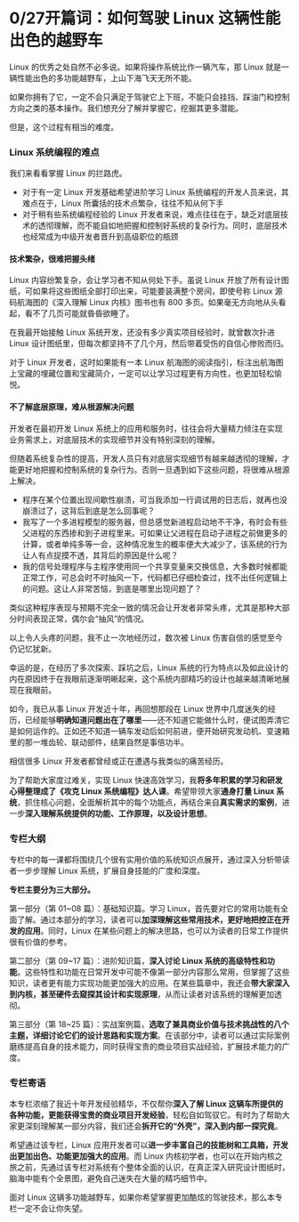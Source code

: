 # 0/27开篇词：如何驾驶 Linux 这辆性能出色的越野车


Linux 的优秀之处自然不必多说。如果将操作系统比作一辆汽车，那 Linux 就是一辆性能出色的多功能越野车，上山下海飞天无所不能。

如果你拥有了它，一定不会只满足于驾驶它上下班，不能只会挂挡、踩油门和控制方向之类的基本操作。我们想充分了解并掌握它，挖掘其更多潜能。

但是，这个过程有相当的难度。

### Linux 系统编程的难点

我们来看看掌握 Linux 的拦路虎。

- 对于有一定 Linux 开发基础希望进阶学习 Linux 系统编程的开发人员来说，其难点在于，Linux 所囊括的技术点繁杂，往往不知从何下手
- 对于稍有些系统编程经验的 Linux 开发者来说，难点往往在于，缺乏对底层技术的透彻理解，而不能自如地把握和控制好系统的复杂行为。同时，底层技术也经常成为中级开发者晋升到高级职位的瓶颈

#### 技术繁杂，很难把握头绪

Linux 内容纷繁复杂，会让学习者不知从何处下手。虽说 Linux 开放了所有设计图纸，可如果将这些图纸全部打印出来，可能要装满整个房间，即使号称 Linux 源码航海图的《深入理解 Linux 内核》图书也有 800 多页。如果毫无方向地从头看起，看不了几页可能就昏昏欲睡了。

在我最开始接触 Linux 系统开发，还没有多少真实项目经验时，就曾数次扑进 Linux 设计图纸里，但每次都坚持不了几个月，然后带着受伤的自信心惨败而归。

对于 Linux 开发者，这时如果能有一本 Linux 航海图的阅读指引，标注出航海图上宝藏的埋藏位置和宝藏简介，一定可以让学习过程更有方向性，也更加轻松愉悦。

#### 不了解底层原理，难从根源解决问题

开发者在最初开发 Linux 系统上的应用和服务时，往往会将大量精力倾注在实现业务需求上，对底层技术的实现细节并没有特别深刻的理解。

但随着系统复杂性的提高，开发人员只有对底层实现细节有越来越透彻的理解，才能更好地把握和控制系统的复杂行为。否则一旦遇到如下这些问题，将很难从根源上解决。

- 程序在某个位置出现间歇性崩溃，可当我添加一行调试用的日志后，就再也没崩溃过了，这背后到底是怎么回事呢？
- 我写了一个多进程模型的服务器，但总感觉新进程启动地不干净，有时会有些父进程的东西掺和到子进程里来。可如果让父进程在启动子进程之前做更多的计算，或者单纯多等一会，这种情况发生的概率便大大减少了，该系统的行为让人有点捉摸不透，其背后的原因是什么呢？
- 我的信号处理程序与主程序使用同一个共享变量来交换信息，大多数时候都能正常工作，可总会时不时抽风一下，代码都已仔细检查过，找不出任何逻辑上的问题。这让人非常苦恼，到底是哪里出现问题了？

类似这种程序表现与预期不完全一致的情况会让开发者非常头疼，尤其是那种大部分时间表现正常，偶尔会“抽风”的情况。

以上令人头疼的问题，我不止一次地经历过，数次被 Linux 伤害自信的感觉至今仍记忆犹新。

幸运的是，在经历了多次探索、踩坑之后，Linux 系统的行为特点以及如此设计的内在原因终于在我眼前逐渐明晰起来，这个系统内部精巧的设计也越来越清晰地展现在我眼前。

如今，我已从事 Linux 开发近十年，再回想那段在 Linux 世界中几度迷失的经历，已经能够**明确知道问题出在了哪里**——还不知道它能做什么时，便试图弄清它是如何运作的。正如还不知道一辆车发动后如何前进，便开始研究发动机、变速箱里的那一堆齿轮、联动部件，结果自然是事倍功半。

相信很多 Linux 开发者都曾经或正在遭遇与我类似的痛苦经历。

为了帮助大家度过难关，实现 Linux 快速高效学习，我**将多年积累的学习和研发心得整理成了《攻克 Linux 系统编程》达人课**。希望带领大家**通身打量 Linux 系统**，抓住核心问题，全面解析其中的每个功能点，再结合来自**真实需求的案例**，进一步**深入理解系统提供的功能、工作原理，以及设计思想**。

### 专栏大纲

专栏中的每一课都将围绕几个很有实用价值的系统知识点展开，通过深入分析带读者一步步理解 Linux 系统，扩展自身技能的广度和深度。

**专栏主要分为三大部分。**

第一部分（第 01~08 篇）：基础知识篇。学习 Linux，首先要对它的常用功能有全面了解。通过本部分的学习，读者可以**加深理解这些常用技术，更好地把控正在开发的应用**。同时，Linux 在某些问题上的解决思路，也可以为读者的日常工作提供很有价值的参考。

第二部分（第 09~17 篇）：进阶知识篇，**深入讨论 Linux 系统的高级特性和功能**。这些特性和功能在日常开发中可能不像第一部分内容那么常用，但掌握了这些知识，读者更有能力实现功能更加强大的应用。在某些篇章中，我还会**带大家深入到内核，甚至硬件去窥探其设计和实现原理**，从而让读者对该系统的理解更加透彻。

第三部分（第 18~25 篇）：实战案例篇，**选取了兼具商业价值与技术挑战性的八个主题，详细讨论它们的设计思路和实现方案**。在该部分中，读者可以通过实际案例磨练提高自身的技术能力，同时获得宝贵的商业项目实战经验，扩展技术能力的广度。

### 专栏寄语

本专栏浓缩了我近十年开发经验精华，不仅帮你**深入了解 Linux 这辆车所提供的各种功能，更能获得宝贵的商业项目开发经验**，轻松自如驾驭它。有时为了帮助大家更深刻理解某一部分内容，我们还会**拆开它的“外壳”，深入到内部一探究竟**。

希望通过该专栏，Linux 应用开发者可以**进一步丰富自己的技能树和工具箱，开发出更加出色、功能更加强大的应用**。而 Linux 内核初学者，也可以在开始内核之旅之前，先通过该专栏对系统有个整体全面的认识，在真正深入研究设计图纸时，脑海中能有个全景图，避免自己迷失在大量的精巧细节中。

面对 Linux 这辆多功能越野车，如果你希望掌握更加酷炫的驾驶技术，那么本专栏一定不会让你失望。